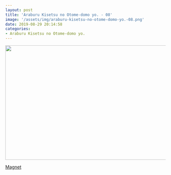 ```yaml
---
layout: post
title: 'Araburu Kisetsu no Otome-domo yo. - 08'
image: '/assets/img/araburu-kisetsu-no-otome-domo-yo.-08.png'
date: 2019-08-29 20:14:58
categories:
- Araburu Kisetsu no Otome-domo yo.
---
```


<img src='{{ page.image }}' alt='' width='640' height='360'>

<a href='magnet:?xt=urn:btih:58a51e250e29c3004108380d36a4f897718d6228&dn=%5BOmnivium-Owari%5D%20Araburu%20Kisetsu%20no%20Otome-domo%20yo.%20-%2008%20%5B8FF661AD%5D.mkv&tr=http%3A%2F%2Fnyaa.tracker.wf%3A7777%2Fannounce&tr=udp%3A%2F%2Fopen.stealth.si%3A80%2Fannounce&tr=udp%3A%2F%2Ftracker.opentrackr.org%3A1337%2Fannounce&tr=udp%3A%2F%2Ftracker.coppersurfer.tk%3A6969%2Fannounce&tr=udp%3A%2F%2Fexodus.desync.com%3A6969%2Fannounce'>Magnet</a>